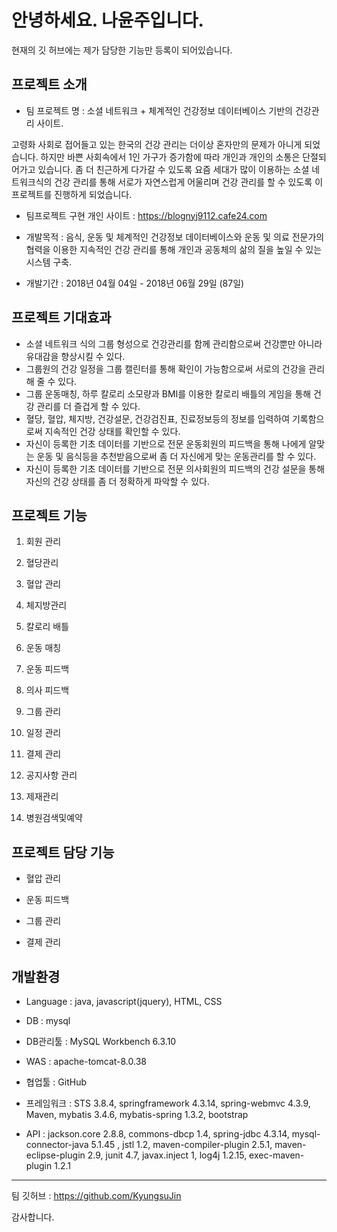  안녕하세요. 나윤주입니다.
 =============
 현재의 깃 허브에는 제가 담당한 기능만 등록이 되어있습니다.
 
 프로젝트 소개
 ---------------------------------------
 - 팀 프로젝트 명 : 소셜 네트워크 + 체계적인 건강정보 데이터베이스 기반의 건강관리 사이트.
 
고령화 사회로 접어들고 있는 한국의 건강 관리는 더이상 혼자만의 문제가 아니게 되었습니다. 하지만 바쁜 사회속에서 1인 가구가 증가함에 따라 개인과 개인의 소통은 단절되어가고 있습니다. 좀 더 친근하게 다가갈 수 있도록 요즘 세대가 많이 이용하는 소셜 네트워크식의 건강 관리를 통해 서로가 자연스럽게 어울리며 건강 관리를 할 수 있도록 이 프로젝트를 진행하게 되었습니다.
 
 - 팀프로젝트 구현 개인 사이트 : https://blognyj9112.cafe24.com
 
 - 개발목적 : 음식, 운동 및 체계적인 건강정보 데이터베이스와 운동 및 의료 전문가의 협력을 이용한 지속적인 건강 관리를 통해 개인과 공동체의 삶의 질을 높일 수 있는 시스템 구축.
 
 - 개발기간 : 2018년 04월 04일 - 2018년 06월 29일 (87일)
 
 프로젝트 기대효과
 ---------------------------------------
   - 소셜 네트워크 식의 그룹 형성으로 건강관리를 함께 관리함으로써 건강뿐만 아니라 유대감을 향상시킬 수 있다.
   - 그룹원의 건강 일정을 그룹 캘린터를 통해 확인이 가능함으로써 서로의 건강을 관리해 줄 수 있다.
   - 그룹 운동매칭, 하루 칼로리 소모량과 BMI를 이용한 칼로리 배틀의 게임을 통해 건강 관리를 더 즐겁게 할 수 있다.
   - 혈당, 혈압, 체지방, 건강설문, 건강검진표, 진료정보등의 정보를 입력하여 기록함으로써 지속적인 건강 상태를 확인할 수 있다.
   - 자신이 등록한 기초 데이터를 기반으로 전문 운동회원의 피드백을 통해 나에게 알맞는 운동 및 음식등을 추천받음으로써 좀 더 자신에게 맞는 운동관리를 할 수 있다.
   - 자신이 등록한 기초 데이터를 기반으로 전문 의사회원의 피드백의 건강 설문을 통해 자신의 건강 상태를 좀 더 정확하게 파악할 수 있다.
 	
 	
 프로젝트 기능
 ---------------------------------------
 
 1. 회원 관리
 
 2. 혈당관리
 
 3. 혈압 관리
 
 4. 체지방관리
 
 5. 칼로리 배틀
 
 6. 운동 매칭
 
 7. 운동 피드백
 
 8. 의사 피드백
 
 9. 그룹 관리
 
 10. 일정 관리
 
 11. 결제 관리
 
 12. 공지사항 관리
 
 13. 제재관리
 
 14. 병원검색및예약
 
  프로젝트 담당 기능
 ---------------------------------------
 
 - 혈압 관리
 
 - 운동 피드백
 
 - 그룹 관리
 
 - 결제 관리
 
 개발환경
 ---------------------------------------
 - Language : java, javascript(jquery), HTML, CSS
 
 - DB : mysql
 
 - DB관리툴 : MySQL Workbench 6.3.10
 
 - WAS : apache-tomcat-8.0.38
 
 - 협업툴 : GitHub
 
 - 프레임워크 : STS 3.8.4, springframework 4.3.14, spring-webmvc 4.3.9, Maven, mybatis 3.4.6, mybatis-spring 1.3.2, bootstrap
 
 - API : jackson.core 2.8.8, commons-dbcp 1.4, spring-jdbc 4.3.14, mysql-connector-java 5.1.45 , jstl 1.2, maven-compiler-plugin 2.5.1,
 maven-eclipse-plugin 2.9, junit 4.7, javax.inject 1, log4j 1.2.15, exec-maven-plugin 1.2.1
 
 ---------------------------------------
 
 팀 깃허브 : https://github.com/KyungsuJin
 
 감사합니다.
